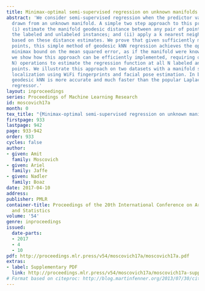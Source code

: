 ```yaml
---
title: Minimax-optimal semi-supervised regression on unknown manifolds
abstract: 'We consider semi-supervised regression when the predictor variables are
  drawn from an unknown manifold. A simple two step approach to this problem is to:
  (i) estimate the manifold geodesic distance between any pair of points using both
  the labeled and unlabeled instances; and (ii) apply a k nearest neighbor regressor
  based on these distance estimates. We prove that given sufficiently many unlabeled
  points, this simple method of geodesic kNN regression achieves the optimal finite-sample
  minimax bound on the mean squared error, as if the manifold were known. Furthermore,
  we show how this approach can be efficiently implemented, requiring only O(k N log
  N) operations to estimate the regression function at all N labeled and unlabeled
  points. We illustrate this approach on two datasets with a manifold structure: indoor
  localization using WiFi fingerprints and facial pose estimation. In both cases,
  geodesic kNN is more accurate and much faster than the popular Laplacian eigenvector
  regressor.'
layout: inproceedings
series: Proceedings of Machine Learning Research
id: moscovich17a
month: 0
tex_title: "{Minimax-optimal semi-supervised regression on unknown manifolds}"
firstpage: 933
lastpage: 942
page: 933-942
order: 933
cycles: false
author:
- given: Amit
  family: Moscovich
- given: Ariel
  family: Jaffe
- given: Nadler
  family: Boaz
date: 2017-04-10
address: 
publisher: PMLR
container-title: Proceedings of the 20th International Conference on Artificial Intelligence
  and Statistics
volume: '54'
genre: inproceedings
issued:
  date-parts:
  - 2017
  - 4
  - 10
pdf: http://proceedings.mlr.press/v54/moscovich17a/moscovich17a.pdf
extras:
- label: Supplementary PDF
  link: http://proceedings.mlr.press/v54/moscovich17a/moscovich17a-supp.pdf
# Format based on citeproc: http://blog.martinfenner.org/2013/07/30/citeproc-yaml-for-bibliographies/
---
```

